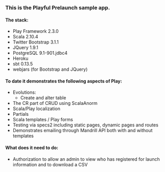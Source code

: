 ### This is the Playful Prelaunch sample app.

#### The stack:

- Play Framework 2.3.0  
- Scala 2.10.4  
- Twitter Bootstrap 3.1.1  
- JQuery 1.9.1  
- PostgreSQL 9.1-901.jdbc4  
- Heroku  
- sbt 0.13.5   
- webjars (for Bootstrap and JQuery)  

#### To date it demonstrates the following aspects of Play:  
- Evolutions:  
	- Create and alter table  
- The CR part of CRUD using ScalaAnorm  
- Scala/Play localization  
- Partials  
- Scala templates / Play forms
- Testing via specs2 including static pages, dynamic pages and routes
- Demonstrates emailing through Mandrill API both with and without templates

#### What does it need to do:  
- Authorization to allow an admin to view who has registered for launch information and to download a CSV
